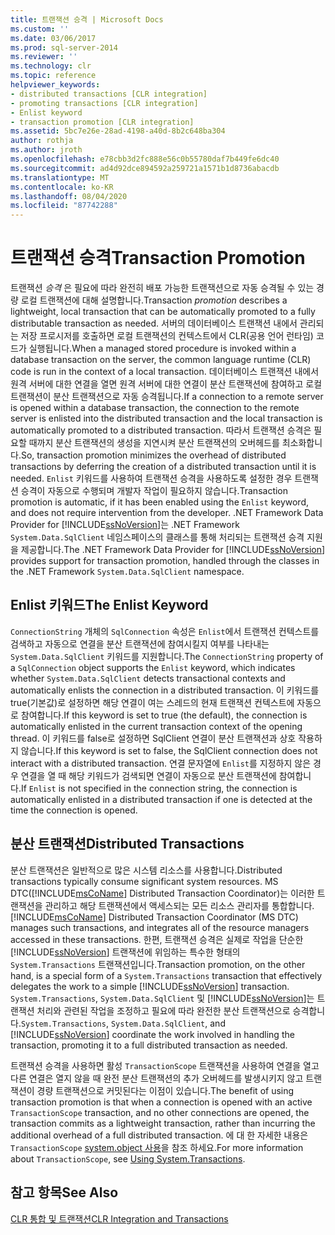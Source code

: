 ```yaml
---
title: 트랜잭션 승격 | Microsoft Docs
ms.custom: ''
ms.date: 03/06/2017
ms.prod: sql-server-2014
ms.reviewer: ''
ms.technology: clr
ms.topic: reference
helpviewer_keywords:
- distributed transactions [CLR integration]
- promoting transactions [CLR integration]
- Enlist keyword
- transaction promotion [CLR integration]
ms.assetid: 5bc7e26e-28ad-4198-a40d-8b2c648ba304
author: rothja
ms.author: jroth
ms.openlocfilehash: e78cbb3d2fc888e56c0b55780daf7b449fe6dc40
ms.sourcegitcommit: ad4d92dce894592a259721a1571b1d8736abacdb
ms.translationtype: MT
ms.contentlocale: ko-KR
ms.lasthandoff: 08/04/2020
ms.locfileid: "87742288"
---
```

# <a name="transaction-promotion"></a><span data-ttu-id="144e3-102">트랜잭션 승격</span><span class="sxs-lookup"><span data-stu-id="144e3-102">Transaction Promotion</span></span>
  <span data-ttu-id="144e3-103">트랜잭션 *승격* 은 필요에 따라 완전히 배포 가능한 트랜잭션으로 자동 승격될 수 있는 경량 로컬 트랜잭션에 대해 설명합니다.</span><span class="sxs-lookup"><span data-stu-id="144e3-103">Transaction *promotion* describes a lightweight, local transaction that can be automatically promoted to a fully distributable transaction as needed.</span></span> <span data-ttu-id="144e3-104">서버의 데이터베이스 트랜잭션 내에서 관리되는 저장 프로시저를 호출하면 로컬 트랜잭션의 컨텍스트에서 CLR(공용 언어 런타임) 코드가 실행됩니다.</span><span class="sxs-lookup"><span data-stu-id="144e3-104">When a managed stored procedure is invoked within a database transaction on the server, the common language runtime (CLR) code is run in the context of a local transaction.</span></span>  <span data-ttu-id="144e3-105">데이터베이스 트랜잭션 내에서 원격 서버에 대한 연결을 열면 원격 서버에 대한 연결이 분산 트랜잭션에 참여하고 로컬 트랜잭션이 분산 트랜잭션으로 자동 승격됩니다.</span><span class="sxs-lookup"><span data-stu-id="144e3-105">If a connection to a remote server is opened within a database transaction, the connection to the remote server is enlisted into the distributed transaction and the local transaction is automatically promoted to a distributed transaction.</span></span> <span data-ttu-id="144e3-106">따라서 트랜잭션 승격은 필요할 때까지 분산 트랜잭션의 생성을 지연시켜 분산 트랜잭션의 오버헤드를 최소화합니다.</span><span class="sxs-lookup"><span data-stu-id="144e3-106">So, transaction promotion minimizes the overhead of distributed transactions by deferring the creation of a distributed transaction until it is needed.</span></span> <span data-ttu-id="144e3-107">`Enlist` 키워드를 사용하여 트랜잭션 승격을 사용하도록 설정한 경우 트랜잭션 승격이 자동으로 수행되며 개발자 작업이 필요하지 않습니다.</span><span class="sxs-lookup"><span data-stu-id="144e3-107">Transaction promotion is automatic, if it has been enabled using the `Enlist` keyword, and does not require intervention from the developer.</span></span> <span data-ttu-id="144e3-108">.NET Framework Data Provider for [!INCLUDE[ssNoVersion](../../includes/ssnoversion-md.md)]는 .NET Framework `System.Data.SqlClient` 네임스페이스의 클래스를 통해 처리되는 트랜잭션 승격 지원을 제공합니다.</span><span class="sxs-lookup"><span data-stu-id="144e3-108">The .NET Framework Data Provider for [!INCLUDE[ssNoVersion](../../includes/ssnoversion-md.md)] provides support for transaction promotion, handled through the classes in the .NET Framework `System.Data.SqlClient` namespace.</span></span>  
  
## <a name="the-enlist-keyword"></a><span data-ttu-id="144e3-109">Enlist 키워드</span><span class="sxs-lookup"><span data-stu-id="144e3-109">The Enlist Keyword</span></span>  
 <span data-ttu-id="144e3-110">`ConnectionString` 개체의 `SqlConnection` 속성은 `Enlist`에서 트랜잭션 컨텍스트를 검색하고 자동으로 연결을 분산 트랜잭션에 참여시킬지 여부를 나타내는 `System.Data.SqlClient` 키워드를 지원합니다.</span><span class="sxs-lookup"><span data-stu-id="144e3-110">The `ConnectionString` property of a `SqlConnection` object supports the `Enlist` keyword, which indicates whether `System.Data.SqlClient` detects transactional contexts and automatically enlists the connection in a distributed transaction.</span></span> <span data-ttu-id="144e3-111">이 키워드를 true(기본값)로 설정하면 해당 연결이 여는 스레드의 현재 트랜잭션 컨텍스트에 자동으로 참여합니다.</span><span class="sxs-lookup"><span data-stu-id="144e3-111">If this keyword is set to true (the default), the connection is automatically enlisted in the current transaction context of the opening thread.</span></span> <span data-ttu-id="144e3-112">이 키워드를 false로 설정하면 SqlClient 연결이 분산 트랜잭션과 상호 작용하지 않습니다.</span><span class="sxs-lookup"><span data-stu-id="144e3-112">If this keyword is set to false, the SqlClient connection does not interact with a distributed transaction.</span></span> <span data-ttu-id="144e3-113">연결 문자열에 `Enlist`를 지정하지 않은 경우 연결을 열 때 해당 키워드가 검색되면 연결이 자동으로 분산 트랜잭션에 참여합니다.</span><span class="sxs-lookup"><span data-stu-id="144e3-113">If `Enlist` is not specified in the connection string, the connection is automatically enlisted in a distributed transaction if one is detected at the time the connection is opened.</span></span>  
  
## <a name="distributed-transactions"></a><span data-ttu-id="144e3-114">분산 트랜잭션</span><span class="sxs-lookup"><span data-stu-id="144e3-114">Distributed Transactions</span></span>  
 <span data-ttu-id="144e3-115">분산 트랜잭션은 일반적으로 많은 시스템 리소스를 사용합니다.</span><span class="sxs-lookup"><span data-stu-id="144e3-115">Distributed transactions typically consume significant system resources.</span></span> <span data-ttu-id="144e3-116">MS DTC([!INCLUDE[msCoName](../../includes/msconame-md.md)] Distributed Transaction Coordinator)는 이러한 트랜잭션을 관리하고 해당 트랜잭션에서 액세스되는 모든 리소스 관리자를 통합합니다.</span><span class="sxs-lookup"><span data-stu-id="144e3-116">[!INCLUDE[msCoName](../../includes/msconame-md.md)] Distributed Transaction Coordinator (MS DTC) manages such transactions, and integrates all of the resource managers accessed in these transactions.</span></span> <span data-ttu-id="144e3-117">한편, 트랜잭션 승격은 실제로 작업을 단순한 [!INCLUDE[ssNoVersion](../../includes/ssnoversion-md.md)] 트랜잭션에 위임하는 특수한 형태의 `System.Transactions` 트랜잭션입니다.</span><span class="sxs-lookup"><span data-stu-id="144e3-117">Transaction promotion, on the other hand, is a special form of a `System.Transactions` transaction that effectively delegates the work to a simple [!INCLUDE[ssNoVersion](../../includes/ssnoversion-md.md)] transaction.</span></span> <span data-ttu-id="144e3-118">`System.Transactions`, `System.Data.SqlClient` 및 [!INCLUDE[ssNoVersion](../../includes/ssnoversion-md.md)]는 트랜잭션 처리와 관련된 작업을 조정하고 필요에 따라 완전한 분산 트랜잭션으로 승격합니다.</span><span class="sxs-lookup"><span data-stu-id="144e3-118">`System.Transactions`, `System.Data.SqlClient`, and [!INCLUDE[ssNoVersion](../../includes/ssnoversion-md.md)] coordinate the work involved in handling the transaction, promoting it to a full distributed transaction as needed.</span></span>  
  
 <span data-ttu-id="144e3-119">트랜잭션 승격을 사용하면 활성 `TransactionScope` 트랜잭션을 사용하여 연결을 열고 다른 연결은 열지 않을 때 완전 분산 트랜잭션의 추가 오버헤드를 발생시키지 않고 트랜잭션이 경량 트랜잭션으로 커밋된다는 이점이 있습니다.</span><span class="sxs-lookup"><span data-stu-id="144e3-119">The benefit of using transaction promotion is that when a connection is opened with an active `TransactionScope` transaction, and no other connections are opened, the transaction commits as a lightweight transaction, rather than incurring the additional overhead of a full distributed transaction.</span></span> <span data-ttu-id="144e3-120">에 대 한 자세한 내용은 `TransactionScope` [system.object 사용](../native-client-ole-db-transactions/transactions.md)을 참조 하세요.</span><span class="sxs-lookup"><span data-stu-id="144e3-120">For more information about `TransactionScope`, see [Using System.Transactions](../native-client-ole-db-transactions/transactions.md).</span></span>  
  
## <a name="see-also"></a><span data-ttu-id="144e3-121">참고 항목</span><span class="sxs-lookup"><span data-stu-id="144e3-121">See Also</span></span>  
 [<span data-ttu-id="144e3-122">CLR 통합 및 트랜잭션</span><span class="sxs-lookup"><span data-stu-id="144e3-122">CLR Integration and Transactions</span></span>](clr-integration-and-transactions.md)  
  
  
